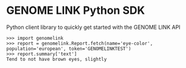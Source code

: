 # GENOME LINK Python SDK

Python client library to quickly get started with the GENOME LINK API

```
>>> import genomelink
>>> report = genomelink.Report.fetch(name='eye-color', population='european', token='GENOMELINKTEST')
>>> report.summary['text']
Tend to not have brown eyes, slightly
```
